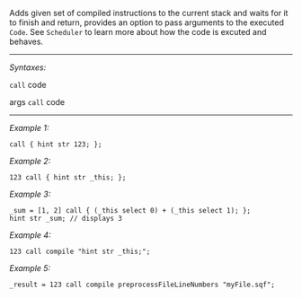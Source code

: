 Adds given set of compiled instructions to the current stack and waits for it to finish and return, provides an option to pass arguments to the executed `Code`. See `Scheduler` to learn more about how the code is excuted and behaves.


---
*Syntaxes:*

`call` code

args `call` code

---
*Example 1:*

```sqf
call { hint str 123; };
```

*Example 2:*

```sqf
123 call { hint str _this; };
```

*Example 3:*

```sqf
_sum = [1, 2] call { (_this select 0) + (_this select 1); };
hint str _sum; // displays 3
```

*Example 4:*

```sqf
123 call compile "hint str _this;";
```

*Example 5:*

```sqf
_result = 123 call compile preprocessFileLineNumbers "myFile.sqf";
```